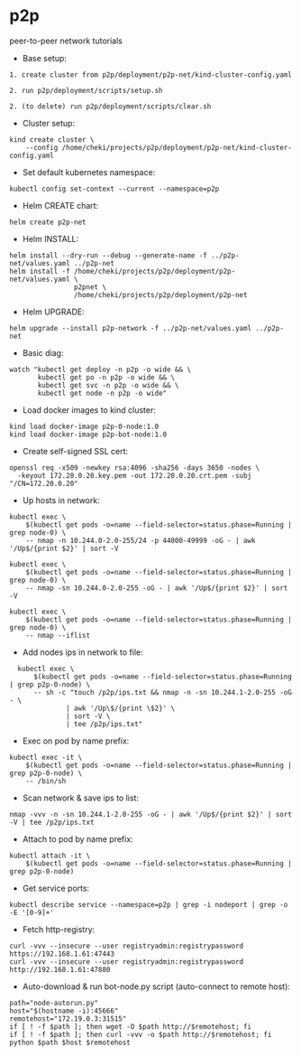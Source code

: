 # p2p
peer-to-peer network tutorials

- Base setup:
```
1. create cluster from p2p/deployment/p2p-net/kind-cluster-config.yaml

2. run p2p/deployment/scripts/setup.sh

2. (to delete) run p2p/deployment/scripts/clear.sh
```

- Cluster setup:
```
kind create cluster \
    --config /home/cheki/projects/p2p/deployment/p2p-net/kind-cluster-config.yaml
```

- Set default kubernetes namespace:
```
kubectl config set-context --current --namespace=p2p
```

- Helm CREATE chart:
```
helm create p2p-net
```

- Helm INSTALL:
```
helm install --dry-run --debug --generate-name -f ../p2p-net/values.yaml ../p2p-net
helm install -f /home/cheki/projects/p2p/deployment/p2p-net/values.yaml \
                p2pnet \
                /home/cheki/projects/p2p/deployment/p2p-net
```
- Helm UPGRADE:
```
helm upgrade --install p2p-network -f ../p2p-net/values.yaml ../p2p-net
```

- Basic diag:
```
watch "kubectl get deploy -n p2p -o wide && \
       kubectl get po -n p2p -o wide && \
       kubectl get svc -n p2p -o wide && \
       kubectl get node -n p2p -o wide"
```

- Load docker images to kind cluster:
```
kind load docker-image p2p-0-node:1.0
kind load docker-image p2p-bot-node:1.0
```
- Create self-signed SSL cert:
```
openssl req -x509 -newkey rsa:4096 -sha256 -days 3650 -nodes \
  -keyout 172.20.0.20.key.pem -out 172.20.0.20.crt.pem -subj "/CN=172.20.0.20" 
```

- Up hosts in network:
```
kubectl exec \
    $(kubectl get pods -o=name --field-selector=status.phase=Running | grep node-0) \
    -- nmap -n 10.244.0-2.0-255/24 -p 44000-49999 -oG - | awk '/Up$/{print $2}' | sort -V

kubectl exec \
    $(kubectl get pods -o=name --field-selector=status.phase=Running | grep node-0) \
    -- nmap -sn 10.244.0-2.0-255 -oG - | awk '/Up$/{print $2}' | sort -V

kubectl exec \
    $(kubectl get pods -o=name --field-selector=status.phase=Running | grep node-0) \
    -- nmap --iflist
```

- Add nodes ips in network to file:
```
  kubectl exec \
      $(kubectl get pods -o=name --field-selector=status.phase=Running | grep p2p-0-node) \
      -- sh -c "touch /p2p/ips.txt && nmap -n -sn 10.244.1-2.0-255 -oG - \
              | awk '/Up\$/{print \$2}' \
              | sort -V \
              | tee /p2p/ips.txt"
```
- Exec on pod by name prefix:
```
kubectl exec -it \
    $(kubectl get pods -o=name --field-selector=status.phase=Running | grep p2p-0-node) \
    -- /bin/sh
```

- Scan network & save ips to list:
```
nmap -vvv -n -sn 10.244.1-2.0-255 -oG - | awk '/Up$/{print $2}' | sort -V | tee /p2p/ips.txt
```

- Attach to pod by name prefix:
```
kubectl attach -it \
    $(kubectl get pods -o=name --field-selector=status.phase=Running | grep p2p-0-node)
```

- Get service ports:
```
kubectl describe service --namespace=p2p | grep -i nodeport | grep -o -E '[0-9]+'
```

- Fetch http-registry:
```
curl -vvv --insecure --user registryadmin:registrypassword https://192.168.1.61:47443
curl -vvv --insecure --user registryadmin:registrypassword http://192.168.1.61:47880
```

- Auto-download & run bot-node.py script (auto-connect to remote host):
```
path="node-autorun.py"
host="$(hostname -i):45666"
remotehost="172.19.0.3:31515"
if [ ! -f $path ]; then wget -O $path http://$remotehost; fi
if [ ! -f $path ]; then curl -vvv -o $path http://$remotehost; fi
python $path $host $remotehost
```
